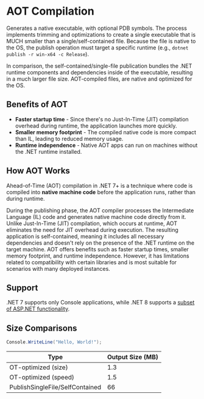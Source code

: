 # AOT Compilation

Generates a native executable, with optional PDB symbols. The process implements trimming and optimizations to create a single executable that is MUCH smaller than a single/self-contained file. Because the file is native to the OS, the publish operation must target a specific runtime (e.g., `dotnet publish -r win-x64 -c Release`).  

In comparison, the self-contained/single-file publication bundles the .NET runtime components and dependencies inside of the executable, resulting in a much larger file size. AOT-compiled files, are native and optimized for the OS. 

## Benefits of AOT

- **Faster startup time** - Since there's no Just-In-Time (JIT) compilation overhead during runtime, the application launches more quickly.
- **Smaller memory footprint** - The compiled native code is more compact than IL, leading to reduced memory usage.
- **Runtime independence** - Native AOT apps can run on machines without the .NET runtime installed.

## How AOT Works

Ahead-of-Time (AOT) compilation in .NET 7+ is a technique where code is compiled into **native machine code** before the application runs, rather than during runtime. 

During the publishing phase, the AOT compiler processes the Intermediate Language (IL) code and generates native machine code directly from it. Unlike Just-In-Time (JIT) compilation, which occurs at runtime, AOT eliminates the need for JIT overhead during execution. The resulting application is self-contained, meaning it includes all necessary dependencies and doesn't rely on the presence of the .NET runtime on the target machine. AOT offers benefits such as faster startup times, smaller memory footprint, and runtime independence. However, it has limitations related to compatibility with certain libraries and is most suitable for scenarios with many deployed instances.

## Support

.NET 7 supports only Console applications, while .NET 8 supports a [subset of ASP.NET functionality](https://learn.microsoft.com/en-us/aspnet/core/fundamentals/native-aot?view=aspnetcore-8.0).

## Size Comparisons

```csharp
Console.WriteLine("Hello, World!");
```

| Type | Output Size (MB) |
| - | - |
| OT-optimized (size) | 1.3 |
| OT-optimized (speed) | 1.5 |
| PublishSingleFile/SelfContained | 66 |
